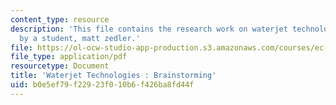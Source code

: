 ```yaml
---
content_type: resource
description: 'This file contains the research work on waterjet technologies : brainstorming
  by a student, matt zedler.'
file: https://ol-ocw-studio-app-production.s3.amazonaws.com/courses/ec-s02-water-jet-technologies-spring-2005/b0e5ef79f22923f010b6f426ba8fd44f_MITEC_S02S05_mattzedler.pdf
file_type: application/pdf
resourcetype: Document
title: 'Waterjet Technologies : Brainstorming'
uid: b0e5ef79-f229-23f0-10b6-f426ba8fd44f
---
```

